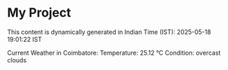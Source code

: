 # My Project

This content is dynamically generated in Indian Time (IST): 2025-05-18 19:01:22 IST


Current Weather in Coimbatore:
Temperature: 25.12 °C
Condition: overcast clouds
